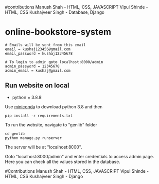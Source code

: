 #contributions
Manush Shah - HTML, CSS, JAVASCRIPT
Vipul Shinde - HTML, CSS
Kushajveer Singh - Database, Django

# online-bookstore-system

```
# Emails will be sent from this email
email = kushaj123456@gmail.com
email_password = kushaj12345678

# To login to admin goto localhost:8000/admin
admin_password = 12345678
admin_email = kushaj@gmail.com
```

## Run website on local
- python = 3.8.8

Use [miniconda](https://docs.conda.io/en/latest/miniconda.html) to download python 3.8 and then

```
pip install -r requirements.txt
```

To run the website, navigate to "genlib" folder
```
cd genlib
python manage.py runserver
```

The server will be at "localhost:8000".

Goto "localhost:8000/admin" and enter credentials to access admin page. Here you can check all the values stored in the database.

#Contributions
Manush Shah - HTML, CSS, JAVASCRIPT
Vipul Shinde - HTML, CSS
Kushajveer Singh - Django
